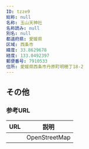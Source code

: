 ```yaml
---
ID: tzze9
総称: null
名称: 玉山天神社
名称読み: null
別名: null
都道府県: 愛媛県
区域: 西条市
緯度: 33.8629678
経度: 133.0492397
郵便番号: 7910533
住所: 愛媛県西条市丹原町明穂丁18-2
---
```


## その他

### 参考URL

| URL | 説明          |
| --- | ------------- |
|     | OpenStreetMap |
